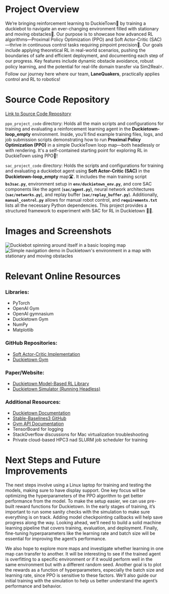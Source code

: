 # Project Overview
We’re bringing reinforcement learning to DuckieTown🦆 by training a duckiebot to navigate an ever-changing environment filled with stationary and moving obstacles🚧. Our purpose is to showcase how advanced RL algorithms—Proximal Policy Optimization (PPO) and Soft Actor-Critic (SAC)—thrive in continuous control tasks requiring pinpoint precision🎯. Our goals include applying theoretical RL in real-world scenarios, pushing the boundaries of safe and efficient deployment, and documenting each step of our progress. Key features include dynamic obstacle avoidance, robust policy learning, and the potential for real-life domain transfer via Sim2Real⚡️. Follow our journey here where our team, **LaneQuakers**, practically applies control and RL to robotics!

# Source Code Repository
[Link to Source Code Repository](https://github.com/marcusha429/duckietown-chaewon-fans/tree/main)

`ppo_project_code` directory: Holds all the main scripts and configurations for training and evaluating a reinforcement learning agent in the **Duckietown-loop_empty** environment. Inside, you’ll find example training files, logs, and job submission scripts demonstrating how to run **Proximal Policy Optimization (PPO)** in a simple DuckieTown loop map—both headlessly or with rendering. It's a self-contained starting point for exploring RL in DuckieTown using PPO🚗!

`sac_project_code` directory: Holds the scripts and configurations for training and evaluating a duckiebot agent using **Soft Actor-Critic (SAC)** in the **Duckietown-loop_empty** map🛣. It includes the main training script **`bs3sac.py`**, environment setup in **`env/duckietown_env.py`**, and core SAC components like the agent (**`sac/agent.py`**), neural network architectures (**`sac/networks.py`**), and replay buffer (**`sac/replay_buffer.py`**). Additionally, **`manual_control.py`** allows for manual robot control, and **`requirements.txt`** lists all the necessary Python dependencies. This project provides a structured framework to experiment with SAC for RL in Duckietown 🚗💡.


# Images and Screenshots
![Duckiebot spinning around itself in a basic looping map](gifs/spinning.gif)
![Simple navigation demo in Duckietown's environment in a map with stationary and moving obstacles](gifs/navigation_demo.gif)

# Relevant Online Resources
### Libraries:
- PyTorch
- OpenAI Gym
- OpenAI gymnasium
- Duckietown Gym
- NumPy
- Matplotlib

### GitHub Repositories:
- [Soft Actor-Critic Implementation](https://github.com/pranz24/pytorch-soft-actor-critic/blob/master/sac.py)
- [Duckietown Gym](https://github.com/duckietown/gym-duckietown)

### Paper/Website:
- [Duckietown Model-Based RL Library](https://www.alihkw.com/duckietown-mbrl-lib/)
- [Duckietown Simulator (Running Headless)](https://docs.duckietown.com/ente/devmanual-software/intermediate/simulation/index.html#simulator-running-headless)

### Additional Resources:
- [Duckietown Documentation](https://docs.duckietown.com/)
- [Stable-Baselines3 GitHub](https://github.com/DLR-RM/stable-baselines3)
- [Gym API Documentation](https://www.gymlibrary.dev/)
- TensorBoard for logging
- StackOverflow discussions for Mac virtualization troubleshooting
- Private cloud-based HPC3 nad SLURM job scheduler for training

# Next Steps and Future Improvements
The next steps involve using a Linux laptop for training and testing the models, making sure to have display support. One key focus will be optimizing the hyperparameters of the PPO algorithm to get better performance from the model. To make the setup easier, we can use pre-built reward functions for Duckietown. In the early stages of training, it’s important to run some sanity checks with the simulation to make sure everything is on track. Adding model checkpointing callbacks will help save progress along the way. Looking ahead, we’ll need to build a solid machine learning pipeline that covers training, evaluation, and deployment. Finally, fine-tuning hyperparameters like the learning rate and batch size will be essential for improving the agent’s performance.

We also hope to explore more maps and investigate whether learning in one map can transfer to another. It will be interesting to see if the trained agent is overfitting to a specific environment or if it would perform well in the same environment but with a different random seed. Another goal is to plot the rewards as a function of hyperparameters, especially the batch size and learning rate, since PPO is sensitive to these factors. We’ll also guide our initial training with the simulation to help us better understand the agent’s performance and behavior.
